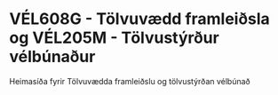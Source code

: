 # VÉL608G - Tölvuvædd framleiðsla og VÉL205M - Tölvustýrður vélbúnaður 
Heimasíða fyrir Tölvuvædda framleiðslu og tölvustýrðan vélbúnað
